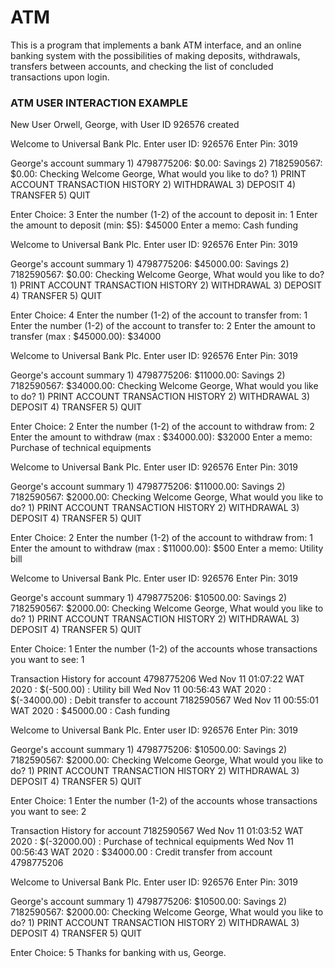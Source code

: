 # ATM
This is a program that implements a bank ATM interface, and an online banking system with the possibilities of making 
deposits, withdrawals, transfers between accounts, and checking the list of concluded transactions upon login.

### ATM USER INTERACTION EXAMPLE ###
New User Orwell, George, with User ID 926576 created

Welcome to Universal Bank Plc. 
Enter user ID: 926576
Enter Pin: 3019

George's account summary
     1) 4798775206: $0.00: Savings
     2) 7182590567: $0.00: Checking
Welcome George, What would you like to do?
    1) PRINT ACCOUNT TRANSACTION HISTORY
    2) WITHDRAWAL
    3) DEPOSIT
    4) TRANSFER
    5) QUIT

Enter Choice: 3
Enter the number (1-2) of the account to deposit in: 1
Enter the amount to deposit (min: $5): $45000
Enter a memo: Cash funding

Welcome to Universal Bank Plc. 
Enter user ID: 926576
Enter Pin: 3019

George's account summary
     1) 4798775206: $45000.00: Savings
     2) 7182590567: $0.00: Checking
Welcome George, What would you like to do?
    1) PRINT ACCOUNT TRANSACTION HISTORY
    2) WITHDRAWAL
    3) DEPOSIT
    4) TRANSFER
    5) QUIT

Enter Choice: 4
Enter the number (1-2) of the account to transfer from: 1
Enter the number (1-2) of the account to transfer to: 2
Enter the amount to transfer (max : $45000.00): $34000

Welcome to Universal Bank Plc. 
Enter user ID: 926576
Enter Pin: 3019

George's account summary
     1) 4798775206: $11000.00: Savings
     2) 7182590567: $34000.00: Checking
Welcome George, What would you like to do?
    1) PRINT ACCOUNT TRANSACTION HISTORY
    2) WITHDRAWAL
    3) DEPOSIT
    4) TRANSFER
    5) QUIT

Enter Choice: 2
Enter the number (1-2) of the account to withdraw from: 2
Enter the amount to withdraw (max : $34000.00): $32000
Enter a memo: Purchase of technical equipments

Welcome to Universal Bank Plc. 
Enter user ID: 926576
Enter Pin: 3019

George's account summary
     1) 4798775206: $11000.00: Savings
     2) 7182590567: $2000.00: Checking
Welcome George, What would you like to do?
    1) PRINT ACCOUNT TRANSACTION HISTORY
    2) WITHDRAWAL
    3) DEPOSIT
    4) TRANSFER
    5) QUIT

Enter Choice: 2
Enter the number (1-2) of the account to withdraw from: 1
Enter the amount to withdraw (max : $11000.00): $500
Enter a memo: Utility bill

Welcome to Universal Bank Plc. 
Enter user ID: 926576
Enter Pin: 3019

George's account summary
     1) 4798775206: $10500.00: Savings
     2) 7182590567: $2000.00: Checking
Welcome George, What would you like to do?
    1) PRINT ACCOUNT TRANSACTION HISTORY
    2) WITHDRAWAL
    3) DEPOSIT
    4) TRANSFER
    5) QUIT

Enter Choice: 1
Enter the number (1-2) of the accounts whose transactions you want to see: 1

Transaction History for account 4798775206
Wed Nov 11 01:07:22 WAT 2020 : $(-500.00) : Utility bill
Wed Nov 11 00:56:43 WAT 2020 : $(-34000.00) : Debit transfer to account 7182590567
Wed Nov 11 00:55:01 WAT 2020 : $45000.00 : Cash funding

Welcome to Universal Bank Plc. 
Enter user ID: 926576
Enter Pin: 3019

George's account summary
     1) 4798775206: $10500.00: Savings
     2) 7182590567: $2000.00: Checking
Welcome George, What would you like to do?
    1) PRINT ACCOUNT TRANSACTION HISTORY
    2) WITHDRAWAL
    3) DEPOSIT
    4) TRANSFER
    5) QUIT

Enter Choice: 1
Enter the number (1-2) of the accounts whose transactions you want to see: 2

Transaction History for account 7182590567
Wed Nov 11 01:03:52 WAT 2020 : $(-32000.00) : Purchase of technical equipments
Wed Nov 11 00:56:43 WAT 2020 : $34000.00 : Credit transfer from account 4798775206

Welcome to Universal Bank Plc. 
Enter user ID: 926576
Enter Pin: 3019

George's account summary
     1) 4798775206: $10500.00: Savings
     2) 7182590567: $2000.00: Checking
Welcome George, What would you like to do?
    1) PRINT ACCOUNT TRANSACTION HISTORY
    2) WITHDRAWAL
    3) DEPOSIT
    4) TRANSFER
    5) QUIT

Enter Choice: 5
Thanks for banking with us, George.
